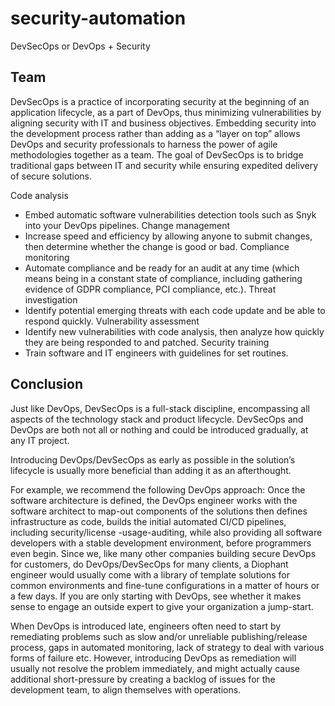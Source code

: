 # security-automation
DevSecOps or DevOps + Security

## Team
DevSecOps is a practice of incorporating security at the beginning of an application lifecycle, as a part of DevOps, thus minimizing vulnerabilities by aligning security with IT and business objectives. Embedding security into the development process rather than adding as a “layer on top” allows DevOps and security professionals to harness the power of agile methodologies together as a team. The goal of DevSecOps is to bridge traditional gaps between IT and security while ensuring expedited delivery of secure solutions.

Code analysis
- Embed automatic software vulnerabilities detection tools such as Snyk into your DevOps pipelines.
Change management
- Increase speed and efficiency by allowing anyone to submit changes, then determine whether the change is good or bad.
Compliance monitoring
- Automate compliance and be ready for an audit at any time (which means being in a constant state of compliance, including gathering evidence of GDPR compliance, PCI compliance, etc.).
Threat investigation
- Identify potential emerging threats with each code update and be able to respond quickly.
Vulnerability assessment
- Identify new vulnerabilities with code analysis, then analyze how quickly they are being responded to and patched.
Security training
- Train software and IT engineers with guidelines for set routines.

## Conclusion
Just like DevOps, DevSecOps is a full-stack discipline, encompassing all aspects of the technology stack and product lifecycle. DevSecOps and DevOps are both not all or nothing and could be introduced gradually, at any IT project.

Introducing DevOps/DevSecOps as early as possible in the solution’s lifecycle is usually more beneficial than adding it as an afterthought.

For example, we recommend the following DevOps approach:
Once the software architecture is defined, the DevOps engineer works with the software architect to map-out components of the solutions then defines infrastructure as code, builds the initial automated CI/CD pipelines, including security/license -usage-auditing, while also providing all software developers with a stable development environment, before programmers even begin. Since we, like many other companies building secure DevOps for customers, do DevOps/DevSecOps for many clients, a Diophant engineer would usually come with a library of template solutions for common environments and fine-tune configurations in a matter of hours or a few days. If you are only starting with DevOps, see whether it makes sense to engage an outside expert to give your organization a jump-start.

When DevOps is introduced late, engineers often need to start by remediating problems such as slow and/or unreliable publishing/release process, gaps in automated monitoring, lack of strategy to deal with various forms of failure etc. However, introducing DevOps as remediation will usually not resolve the problem immediately, and might actually cause additional short-pressure by creating a backlog of issues for the development team, to align themselves with operations.